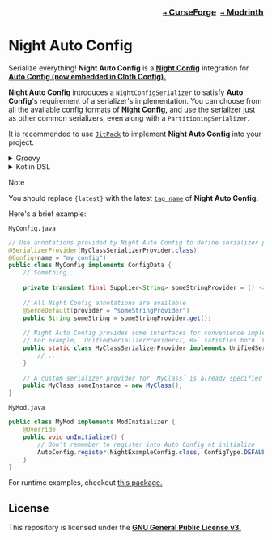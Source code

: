 ### <p align=right>[`→` CurseForge](https://www.curseforge.com/minecraft/mc-mods/night-auto-config)&ensp;[`→` Modrinth](https://modrinth.com/mod/night-auto-config)</p>

# Night Auto Config

Serialize everything! **Night Auto Config** is a **[Night Config](https://github.com/TheElectronWill/Night-Config)** integration for **[Auto Config (now embedded in Cloth Config).](https://modrinth.com/mod/cloth-config)**

**Night Auto Config** introduces a `NightConfigSerializer` to satisfy **Auto Config**'s requirement of a serializer's implementation. You can choose from all the available config formats of **Night Config,** and use the serializer just as other common serializers, even along with a `PartitioningSerializer`.

It is recommended to use [`JitPack`](https://jitpack.io/#KessokuTeaTime/Night-Auto-Config/1.0.0-fabric1.21) to implement **Night Auto Config** into your project.

<details>

<summary>Groovy</summary>

<h6 align="right">build.gradle</h6>

```groovy
repositories {
	maven { url "https://jitpack.io" }
}

dependencies {
	implementation include("com.github.KessokuTeaTime:Night-Auto-Config:$project.nightautoconfig_version")
}
```

<h6 align="right">gradle.properties</h6>

```
nightautoconfig_version={latest}
```

</details>

<details>

<summary>Kotlin DSL</summary>

<h6 align="right">build.gradle.kts</h6>

```kotlin
repositories {
	maven { url = uri("https://jitpack.io") }
}

dependencies {
	implementation("com.github.KessokuTeaTime:Night-Auto-Config:$project.nightautoconfig_version")
	include("com.github.KessokuTeaTime:Night-Auto-Config:$project.nightautoconfig_version")
}
```

<h6 align="right">gradle.properties</h6>

```
nightautoconfig_version={latest}
```

</details>

> [!NOTE]
> You should replace `{latest}` with the latest [`tag name`](https://github.com/KessokuTeaTime/Night-Auto-Config/tags) of **Night Auto Config.**

Here's a brief example:

`MyConfig.java`
```java
// Use annotations provided by Night Auto Config to define serializer providers and deserializer providers at runtime!
@SerializerProvider(MyClassSerializerProvider.class)
@Config(name = "my_config")
public class MyConfig implements ConfigData {
    // Something...
    
    private transient final Supplier<String> someStringProvider = () -> "default";
    
    // All Night Config annotations are available
    @SerdeDefault(provider = "someStringProvider")
    public String someString = someStringProvider.get();
    
    // Night Auto Config provides some interfaces for convenience implementations
    // For example, `UnifiedSerializerProvider<T, R>` satisfies both `ValueSerializer<T, R>` and `ValueSerializerProvider<T, R>`
    public static class MyClassSerializerProvider implements UnifiedSerializerProvider<MyClass, String> {
        // ...
    }
    
    // A custom serializer provider for `MyClass` is already specified at type definition
    public MyClass someInstance = new MyClass();
}
```

`MyMod.java`
```java
public class MyMod implements ModInitializer {
    @Override
    public void onInitialize() {
        // Don't remember to register into Auto Config at initialize
        AutoConfig.register(NightExampleConfig.class, ConfigType.DEFAULT_COMMENTED::fileWatcherSerializer);
    }
}
```

For runtime examples, checkout [this package.](/src/main/java/band/kessokuteatime/nightautoconfig/example/config)

## License

This repository is licensed under the **[GNU General Public License v3.](LICENSE)**

